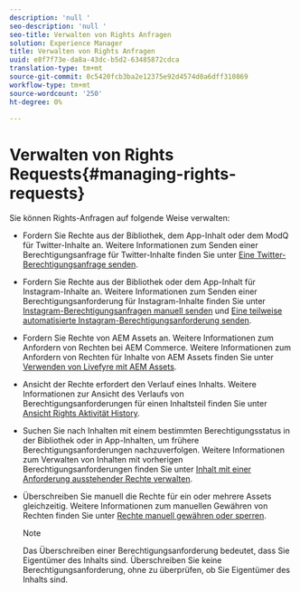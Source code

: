```yaml
---
description: 'null '
seo-description: 'null '
seo-title: Verwalten von Rights Anfragen
solution: Experience Manager
title: Verwalten von Rights Anfragen
uuid: e8f7f73e-da8a-43dc-b5d2-63485872cdca
translation-type: tm+mt
source-git-commit: 0c5420fcb3ba2e12375e92d4574d0a6dff310869
workflow-type: tm+mt
source-wordcount: '250'
ht-degree: 0%

---
```



# Verwalten von Rights Requests{#managing-rights-requests}

Sie können Rights-Anfragen auf folgende Weise verwalten:

* Fordern Sie Rechte aus der Bibliothek, dem App-Inhalt oder dem ModQ für Twitter-Inhalte an. Weitere Informationen zum Senden einer Berechtigungsanfrage für Twitter-Inhalte finden Sie unter [Eine Twitter-Berechtigungsanfrage senden](../c-how-requesting-rights-works/t-send-a-rights-request-to-own-a-digital-asset.md#t_send_a_rights_request_to_own_a_digital_asset).
* Fordern Sie Rechte aus der Bibliothek oder dem App-Inhalt für Instagram-Inhalte an. Weitere Informationen zum Senden einer Berechtigungsanforderung für Instagram-Inhalte finden Sie unter [Instagram-Berechtigungsanfragen manuell senden](../c-how-requesting-rights-works/c-send-instagram-manual-rights-request.md#c_send_instagram_manual_rights_request) und [Eine teilweise automatisierte Instagram-Berechtigungsanforderung senden](../c-how-requesting-rights-works/c-send-an-instagram-rights-request-from-the-library.md#c_send_an_instagram_rights_request_from_the_library).

* Fordern Sie Rechte von AEM Assets an. Weitere Informationen zum Anfordern von Rechten bei AEM Commerce. Weitere Informationen zum Anfordern von Rechten für Inhalte von AEM Assets finden Sie unter [Verwenden von Livefyre mit AEM Assets](https://helpx.adobe.com/experience-manager/6-4/sites/administering/using/livefyre.html#UseLivefyrewithAEMAssets).
* Ansicht der Rechte erfordert den Verlauf eines Inhalts. Weitere Informationen zur Ansicht des Verlaufs von Berechtigungsanforderungen für einen Inhaltsteil finden Sie unter [Ansicht Rights Aktivität History](../c-how-requesting-rights-works/c-view-rights-activity-history.md#c_view_rights_activity_history).
* Suchen Sie nach Inhalten mit einem bestimmten Berechtigungsstatus in der Bibliothek oder in App-Inhalten, um frühere Berechtigungsanforderungen nachzuverfolgen. Weitere Informationen zum Verwalten von Inhalten mit vorherigen Berechtigungsanforderungen finden Sie unter [Inhalt mit einer Anforderung ausstehender Rechte verwalten](../c-how-requesting-rights-works/t-manage-content-with-pending-rights-request.md#t_manage_content_with_pending_rights_request).
* Überschreiben Sie manuell die Rechte für ein oder mehrere Assets gleichzeitig. Weitere Informationen zum manuellen Gewähren von Rechten finden Sie unter [Rechte manuell gewähren oder sperren](../c-how-requesting-rights-works/t-manually-grant-the-rights-for-one-or-more-assets.md#t_manually_grant_the_rights_for_one_or_more_assets).

   >[!NOTE]
   >
   >Das Überschreiben einer Berechtigungsanforderung bedeutet, dass Sie Eigentümer des Inhalts sind. Überschreiben Sie keine Berechtigungsanforderung, ohne zu überprüfen, ob Sie Eigentümer des Inhalts sind.

